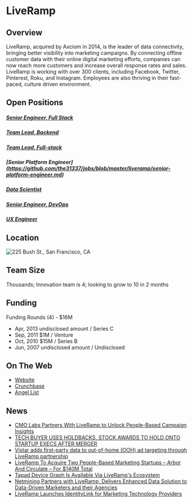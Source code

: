 # LiveRamp

## Overview
LiveRamp, acquired by Axciom in 2014, is the leader of data connectivity, bringing better visibility into marketing campaigns. By connecting offline customer data with their online digital marketing efforts, companies can now reach more customers and increase overall response rates and sales. LiveRamp is working with over 300 clients, including Facebook, Twitter, Pinterest, Roku, and Instagram. Employees are also thriving in their fast-paced, culture driven environment.

## Open Positions
##### [Senior Engineer, Full Stack](https://github.com/the31337/jobs/blob/master/liveramp/senior-engineer-full-stack.md)
##### [Team Lead, Backend](https://github.com/the31337/jobs/blob/master/liveramp/team-lead-backend.md)
##### [Team Lead, Full-stack](https://github.com/the31337/jobs/blob/master/liveramp/team-lead-full-stack.md)
##### [Senior Platform Engineer] (https://github.com/the31337/jobs/blob/master/liveramp/senior-platform-engineer.md)
##### [Data Scientist](https://github.com/the31337/jobs/blob/master/liveramp/data-scientist.md)
##### [Senior Engineer, DevOps](https://github.com/the31337/jobs/blob/master/liveramp/senior-engineer-devops.md)
##### [UX Engineer](https://github.com/the31337/jobs/blob/master/liveramp/ux-engineer.md)

## Location
![225 Bush St., San Francisco, CA](https://maps.googleapis.com/maps/api/staticmap?center=225+Bush+St.,+San+Francisco,+CA&zoom=13&scale=false&size=600x300&maptype=roadmap&format=png&visual_refresh=true)  

## Team Size
Thousands; Innovation team is 4; looking to grow to 10 in 2 months

## Funding
Funding Rounds (4) - $16M
+ Apr, 2013	undisclosed amount / Series C
+ Sep, 2011	$1M / Venture
+ Oct, 2010	$15M / Series B
+ Jun, 2007	undisclosed amount / Undisclosed

## On The Web
+ [Website](http://www.liveramp.com)
+ [Crunchbase](https://www.crunchbase.com/organization/liveramp#/entity)
+ [Angel List](https://angel.co/liveramp)

## News
+ [CMO Labs Partners With LiveRamp to Unlock People-Based Campaign Insights](http://www.prnewswire.com/news-releases/cmo-labs-partners-with-liveramp-to-unlock-people-based-campaign-insights-300377413.html)
+ [TECH BUYER USES HOLDBACKS, STOCK AWARDS TO HOLD ONTO STARTUP EXECS AFTER MERGER](http://blog.legalsolutions.thomsonreuters.com/current-awareness-2/tech-buyer-uses-holdbacks-stock-awards-to-hold-onto-startup-execs-after-merger)
+ [Vistar adds first-party data to out-of-home (OOH) ad targeting through LiveRamp partnership](http://marketingland.com/vistar-adds-first-party-data-home-ooh-ad-targeting-liveramp-partnership-198981)
+ [LiveRamp To Acquire Two People-Based Marketing Startups – Arbor And Circulate – For $140M Total](https://adexchanger.com/data-exchanges/liveramp-acquire-two-people-based-marketing-startups-arbor-circulate-140m-total/)
+ [Tapad Device Graph Is Available Via LiveRamp's Ecosystem](http://www.mediapost.com/publications/article/289107/tapad-device-graph-is-available-via-liveramps-eco.html)
+ [Netmining Partners with LiveRamp, Delivers Enhanced Data Solution to Data-Driven Marketers and their Agencies](http://www.marketwired.com/press-release/netmining-partners-with-liveramp-delivers-enhanced-data-solution-data-driven-marketers-2173288.htm)
+ [LiveRamp Launches IdentityLink for Marketing Technology Providers](http://www.acxiom.com/liveramp-launches-identitylink-for-marketing-technology-providers/)
